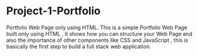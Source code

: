 # Project-1-Portfolio
Portfolio Web Page only using HTML.
This is a simple Portfolio Web Page built only using HTML , it shows how you can structure your Web Page and also the importance of other components like CSS and JavaScript , this is basically the first step to build a full stack web application.
